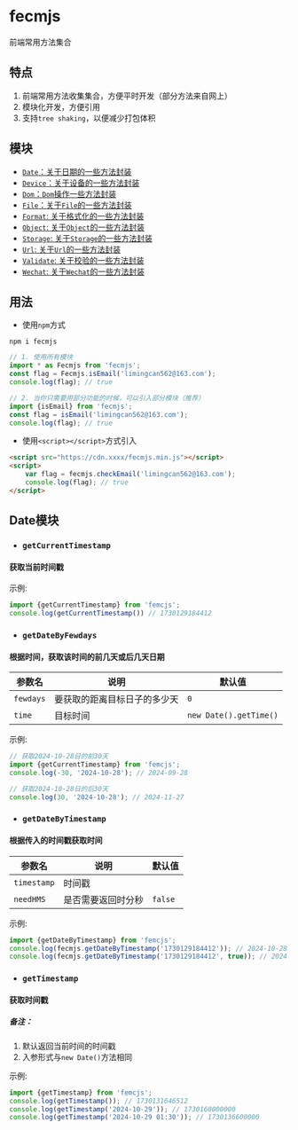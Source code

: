 # fecmjs
前端常用方法集合

## 特点
1. 前端常用方法收集集合，方便平时开发（部分方法来自网上）
2. 模块化开发，方便引用
3. 支持`tree shaking`，以便减少打包体积

## 模块
- [`Date`：关于日期的一些方法封装](#Date)
- [`Device`：关于设备的一些方法封装](#Device)
- [`Dom`：`Dom`操作一些方法封装](#Dom)
- [`File`：关于`File`的一些方法封装](#File)
- [`Format`: 关于格式化的一些方法封装](#Format)
- [`Object`: 关于`Object`的一些方法封装](#Object)
- [`Storage`: 关于`Storage`的一些方法封装](#Storage)
- [`Url`: 关于`Url`的一些方法封装](#Url)
- [`Validate`: 关于校验的一些方法封装](#Validate)
- [`Wechat`: 关于`Wechat`的一些方法封装](#Wechat)



## 用法
- 使用`npm`方式  

```npm 
npm i fecmjs
```
```javascript 
// 1. 使用所有模块
import * as Fecmjs from 'fecmjs';
const flag = Fecmjs.isEmail('limingcan562@163.com');
console.log(flag); // true
```

```javascript 
// 2. 当你只需要用部分功能的时候，可以引入部分模块（推荐）
import {isEmail} from 'fecmjs';
const flag = isEmail('limingcan562@163.com');
console.log(flag); // true
```

- 使用`<script></script>`方式引入  

```html
<script src="https://cdn.xxxx/fecmjs.min.js"></script>
<script>
    var flag = fecmjs.checkEmail('limingcan562@163.com');
    console.log(flag); // true
</script>
``` 

## <a id="Date">Date模块</a>

- ### `getCurrentTimestamp` 

#### 获取当前时间戳

示例:
```javascript
import {getCurrentTimestamp} from 'femcjs';
console.log(getCurrentTimestamp()) // 1730129184412
```

- ### `getDateByFewdays` 

#### 根据时间，获取该时间的前几天或后几天日期

参数名 | 说明  | 默认值
------| ----| -----
`fewdays`| 要获取的距离目标日子的多少天  |  `0` 
`time`| 目标时间  |  `new Date().getTime()` 

示例:
```javascript
// 获取2024-10-28日的前30天
import {getCurrentTimestamp} from 'femcjs';
console.log(-30, '2024-10-28'); // 2024-09-28

// 获取2024-10-28日的后30天
console.log(30, '2024-10-28'); // 2024-11-27
```

- ### `getDateByTimestamp` 
#### 根据传入的时间戳获取时间

参数名 | 说明  | 默认值
------| ----| -----
`timestamp`| 时间戳  | 
`needHMS`| 是否需要返回时分秒  | `false` 

示例:
```javascript
import {getDateByTimestamp} from 'femcjs';
console.log(fecmjs.getDateByTimestamp('1730129184412')); // 2024-10-28
console.log(fecmjs.getDateByTimestamp('1730129184412', true)); // 2024-10-28 23:26:24
```

- ### `getTimestamp` 

#### 获取时间戳  

##### 备注：
1. 默认返回当前时间的时间戳
2. 入参形式与`new Date()`方法相同

示例:
```javascript
import {getTimestamp} from 'femcjs';
console.log(getTimestamp()); // 1730131646512
console.log(getTimestamp('2024-10-29')); // 1730160000000
console.log(getTimestamp('2024-10-29 01:30')); // 1730136600000
```
